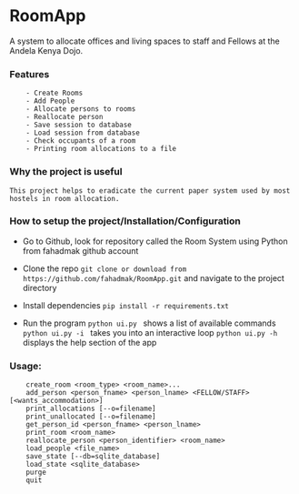 # RoomApp


A system to allocate offices and living spaces to staff and Fellows at the Andela Kenya Dojo.

### Features
        
        - Create Rooms
        - Add People
        - Allocate persons to rooms
        - Reallocate person
        - Save session to database
        - Load session from database
        - Check occupants of a room
        - Printing room allocations to a file

### Why the project is useful
    This project helps to eradicate the current paper system used by most hostels in room allocation.

### How to setup the project/Installation/Configuration

* Go to Github, look for repository called the Room System using Python from fahadmak github account

* Clone the repo
```git clone or download from https://github.com/fahadmak/RoomApp.git``` and navigate to the project directory

* Install dependencies
```pip install -r requirements.txt```

* Run the program 
```python ui.py ``` shows a list of available commands
```python ui.py -i ``` takes you into an interactive loop
```python ui.py -h ``` displays the help section of the app
    
### Usage:
```
    create_room <room_type> <room_name>...
    add_person <person_fname> <person_lname> <FELLOW/STAFF> [<wants_accommodation>]
    print_allocations [--o=filename]
    print_unallocated [--o=filename]
    get_person_id <person_fname> <person_lname>
    print_room <room_name>
    reallocate_person <person_identifier> <room_name>
    load_people <file_name>
    save_state [--db=sqlite_database]
    load_state <sqlite_database>
    purge
    quit
```



